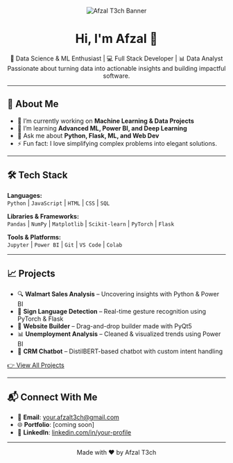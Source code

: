<!-- GitHub Profile Banner -->
<p align="center">
  <img src="https://raw.githubusercontent.com/afzalt3ch/afzalt3ch/main/banner.png" alt="Afzal T3ch Banner"/>
</p>

<h1 align="center">Hi, I'm Afzal 👋</h1>

<p align="center">
  🚀 Data Science & ML Enthusiast | 💻 Full Stack Developer | 📊 Data Analyst<br>
  Passionate about turning data into actionable insights and building impactful software.
</p>

---

## 💼 About Me

- 🔭 I’m currently working on **Machine Learning & Data Projects**
- 🌱 I’m learning **Advanced ML, Power BI, and Deep Learning**
- 💬 Ask me about **Python, Flask, ML, and Web Dev**
- ⚡ Fun fact: I love simplifying complex problems into elegant solutions.

---

## 🛠️ Tech Stack

**Languages:**  
`Python` | `JavaScript` | `HTML` | `CSS` | `SQL`

**Libraries & Frameworks:**  
`Pandas` | `NumPy` | `Matplotlib` | `Scikit-learn` | `PyTorch` | `Flask`

**Tools & Platforms:**  
`Jupyter` | `Power BI` | `Git` | `VS Code` | `Colab`

---

## 📈 Projects

- 🔍 **Walmart Sales Analysis** – Uncovering insights with Python & Power BI  
- 🤖 **Sign Language Detection** – Real-time gesture recognition using PyTorch & Flask  
- 🎨 **Website Builder** – Drag-and-drop builder made with PyQt5  
- 📊 **Unemployment Analysis** – Cleaned & visualized trends using Power BI  
- 🤝 **CRM Chatbot** – DistilBERT-based chatbot with custom intent handling

[👉 View All Projects](https://github.com/afzalt3ch?tab=repositories)

---

## 📬 Connect With Me

- 📧 **Email**: your.afzalt3ch@gmail.com  
- 🌐 **Portfolio**: [coming soon]  
- 💼 **LinkedIn**: [linkedin.com/in/your-profile](https://www.linkedin.com/in/afzal-h-0335b12a2/)

---

<p align="center">Made with ❤️ by Afzal T3ch</p>
